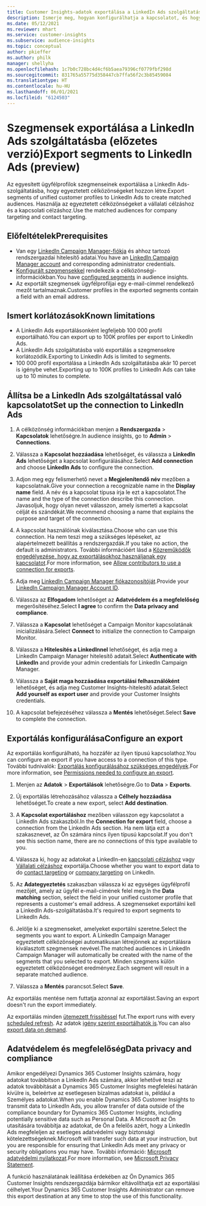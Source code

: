```yaml
---
title: Customer Insights-adatok exportálása a LinkedIn Ads szolgáltatásba
description: Ismerje meg, hogyan konfigurálhatja a kapcsolatot, és hogyan exportálhatja a LinkedIn Adsbe.
ms.date: 05/12/2021
ms.reviewer: mhart
ms.service: customer-insights
ms.subservice: audience-insights
ms.topic: conceptual
author: pkieffer
ms.author: philk
manager: shellyha
ms.openlocfilehash: 1c7b0c728bc4d4cf6b5aea79396cf0779fbf298d
ms.sourcegitcommit: 831765a55775d358447cb7ffa56f2c3b85459084
ms.translationtype: HT
ms.contentlocale: hu-HU
ms.lasthandoff: 06/01/2021
ms.locfileid: "6124503"
---
```

# <a name="export-segments-to-linkedin-ads-preview"></a><span data-ttu-id="aa548-103">Szegmensek exportálása a LinkedIn Ads szolgáltatásba (előzetes verzió)</span><span class="sxs-lookup"><span data-stu-id="aa548-103">Export segments to LinkedIn Ads (preview)</span></span>

<span data-ttu-id="aa548-104">Az egyesített ügyfélprofilok szegmenseinek exportálása a LinkedIn Ads-szolgáltatásba, hogy egyeztetett célközönségeket hozzon létre.</span><span class="sxs-lookup"><span data-stu-id="aa548-104">Export segments of unified customer profiles to LinkedIn Ads to create matched audiences.</span></span> <span data-ttu-id="aa548-105">Használja az egyeztetett célközönségeket a vállalati célzáshoz és a kapcsolati célzáshoz.</span><span class="sxs-lookup"><span data-stu-id="aa548-105">Use the matched audiences for company targeting and contact targeting.</span></span>

## <a name="prerequisites"></a><span data-ttu-id="aa548-106">Előfeltételek</span><span class="sxs-lookup"><span data-stu-id="aa548-106">Prerequisites</span></span>

-   <span data-ttu-id="aa548-107">Van egy [LinkedIn Campaign Manager-fiókja](https://business.linkedin.com/marketing-solutions/ads) és ahhoz tartozó rendszergazdai hitelesítő adatai.</span><span class="sxs-lookup"><span data-stu-id="aa548-107">You have an [LinkedIn Campaign Manager account](https://business.linkedin.com/marketing-solutions/ads) and corresponding administrator credentials.</span></span>
-   <span data-ttu-id="aa548-108">[Konfigurált szegmensekkel](segments.md) rendelkezik a célközönségi-információkban.</span><span class="sxs-lookup"><span data-stu-id="aa548-108">You have [configured segments](segments.md) in audience insights.</span></span>
-   <span data-ttu-id="aa548-109">Az exportált szegmensek ügyfélprofiljai egy e-mail-címmel rendelkező mezőt tartalmaznak.</span><span class="sxs-lookup"><span data-stu-id="aa548-109">Customer profiles in the exported segments contain a field with an email address.</span></span>

## <a name="known-limitations"></a><span data-ttu-id="aa548-110">Ismert korlátozások</span><span class="sxs-lookup"><span data-stu-id="aa548-110">Known limitations</span></span>

- <span data-ttu-id="aa548-111">A LinkedIn Ads exportálásonként legfeljebb 100 000 profil exportálható.</span><span class="sxs-lookup"><span data-stu-id="aa548-111">You can export up to 100K profiles per export to LinkedIn Ads.</span></span>
- <span data-ttu-id="aa548-112">A LinkedIn Ads szolgáltatásba való exportálás a szegmensekre korlátozódik.</span><span class="sxs-lookup"><span data-stu-id="aa548-112">Exporting to LinkedIn Ads is limited to segments.</span></span>
- <span data-ttu-id="aa548-113">100 000 profil exportálása a LinkedIn Ads szolgáltatásba akár 10 percet is igénybe vehet.</span><span class="sxs-lookup"><span data-stu-id="aa548-113">Exporting up to 100K profiles to LinkedIn Ads can take up to 10 minutes to complete.</span></span> 

## <a name="set-up-the-connection-to-linkedin-ads"></a><span data-ttu-id="aa548-114">Állítsa be a LinkedIn Ads szolgáltatással való kapcsolatot</span><span class="sxs-lookup"><span data-stu-id="aa548-114">Set up the connection to LinkedIn Ads</span></span>

1. <span data-ttu-id="aa548-115">A célközönség információkban menjen a **Rendszergazda** > **Kapcsolatok** lehetőségre.</span><span class="sxs-lookup"><span data-stu-id="aa548-115">In audience insights, go to **Admin** > **Connections**.</span></span>

1. <span data-ttu-id="aa548-116">Válassza a **Kapcsolat hozzáadása** lehetőséget, és válassza a **LinkedIn Ads** lehetőséget a kapcsolat konfigurálásához.</span><span class="sxs-lookup"><span data-stu-id="aa548-116">Select **Add connection** and choose **LinkedIn Ads** to configure the connection.</span></span>

1. <span data-ttu-id="aa548-117">Adjon meg egy felismerhető nevet a **Megjelenítendő név** mezőben a kapcsolatnak.</span><span class="sxs-lookup"><span data-stu-id="aa548-117">Give your connection a recognizable name in the **Display name** field.</span></span> <span data-ttu-id="aa548-118">A név és a kapcsolat típusa írja le ezt a kapcsolatot.</span><span class="sxs-lookup"><span data-stu-id="aa548-118">The name and the type of the connection describe this connection.</span></span> <span data-ttu-id="aa548-119">Javasoljuk, hogy olyan nevet válasszon, amely ismerteti a kapcsolat célját és szándékát.</span><span class="sxs-lookup"><span data-stu-id="aa548-119">We recommend choosing a name that explains the purpose and target of the connection.</span></span>

1. <span data-ttu-id="aa548-120">A kapcsolat használóinak kiválasztása.</span><span class="sxs-lookup"><span data-stu-id="aa548-120">Choose who can use this connection.</span></span> <span data-ttu-id="aa548-121">Ha nem teszi meg a szükséges lépéseket, az alapértelmezett beállítás a rendszergazdák.</span><span class="sxs-lookup"><span data-stu-id="aa548-121">If you take no action, the default is administrators.</span></span> <span data-ttu-id="aa548-122">További információért lásd a [Közreműködők engedélyezése, hogy az exportálásokhoz használjanak egy kapcsolatot](connections.md#allow-contributors-to-use-a-connection-for-exports).</span><span class="sxs-lookup"><span data-stu-id="aa548-122">For more information, see [Allow contributors to use a connection for exports](connections.md#allow-contributors-to-use-a-connection-for-exports).</span></span>

1. <span data-ttu-id="aa548-123">Adja meg [LinkedIn Campaign Manager fiókazonosítóját](https://www.linkedin.com/help/lms/answer/a424270).</span><span class="sxs-lookup"><span data-stu-id="aa548-123">Provide your [LinkedIn Campaign Manager Account ID](https://www.linkedin.com/help/lms/answer/a424270).</span></span>

1. <span data-ttu-id="aa548-124">Válassza az **Elfogadom** lehetőséget az **Adatvédelem és a megfelelőség** megerősítéséhez.</span><span class="sxs-lookup"><span data-stu-id="aa548-124">Select **I agree** to confirm the **Data privacy and compliance**.</span></span>

1. <span data-ttu-id="aa548-125">Válassza a **Kapcsolat** lehetőséget a Campaign Monitor kapcsolatának inicializálására.</span><span class="sxs-lookup"><span data-stu-id="aa548-125">Select **Connect** to initialize the connection to Campaign Monitor.</span></span>

1. <span data-ttu-id="aa548-126">Válassza a **Hitelesítés a LinkedInnel** lehetőséget, és adja meg a LinkedIn Campaign Manager hitelesítő adatait.</span><span class="sxs-lookup"><span data-stu-id="aa548-126">Select **Authenticate with LinkedIn** and provide your admin credentials for LinkedIn Campaign Manager.</span></span>

1. <span data-ttu-id="aa548-127">Válassza a **Saját maga hozzáadása exportálási felhasználóként** lehetőséget, és adja meg Customer Insights-hitelesítő adatait.</span><span class="sxs-lookup"><span data-stu-id="aa548-127">Select **Add yourself as export user** and provide your Customer Insights credentials.</span></span>

1. <span data-ttu-id="aa548-128">A kapcsolat befejezéséhez válassza a **Mentés** lehetőséget.</span><span class="sxs-lookup"><span data-stu-id="aa548-128">Select **Save** to complete the connection.</span></span>

## <a name="configure-an-export"></a><span data-ttu-id="aa548-129">Exportálás konfigurálása</span><span class="sxs-lookup"><span data-stu-id="aa548-129">Configure an export</span></span>

<span data-ttu-id="aa548-130">Az exportálás konfigurálható, ha hozzáfér az ilyen típusú kapcsolathoz.</span><span class="sxs-lookup"><span data-stu-id="aa548-130">You can configure an export if you have access to a connection of this type.</span></span> <span data-ttu-id="aa548-131">További tudnivalók: [Exportálás konfigurálásához szükséges engedélyek](export-destinations.md#set-up-a-new-export).</span><span class="sxs-lookup"><span data-stu-id="aa548-131">For more information, see [Permissions needed to configure an export](export-destinations.md#set-up-a-new-export).</span></span>

1. <span data-ttu-id="aa548-132">Menjen az **Adatok** > **Exportálások** lehetőségre.</span><span class="sxs-lookup"><span data-stu-id="aa548-132">Go to **Data** > **Exports**.</span></span>

1. <span data-ttu-id="aa548-133">Új exportálás létrehozásához válassza a **Célhely hozzáadása** lehetőséget.</span><span class="sxs-lookup"><span data-stu-id="aa548-133">To create a new export, select **Add destination**.</span></span>

1. <span data-ttu-id="aa548-134">A **Kapcsolat exportáláshoz** mezőben válasszon egy kapcsolatot a LinkedIn Ads szakaszból.</span><span class="sxs-lookup"><span data-stu-id="aa548-134">In the **Connection for export** field, choose a connection from the LinkedIn Ads section.</span></span> <span data-ttu-id="aa548-135">Ha nem látja ezt a szakasznevet, az Ön számára nincs ilyen típusú kapcsolat.</span><span class="sxs-lookup"><span data-stu-id="aa548-135">If you don't see this section name, there are no connections of this type available to you.</span></span>

1. <span data-ttu-id="aa548-136">Válassza ki, hogy az adatokat a LinkedIn-en [kapcsolati célzáshoz](https://business.linkedin.com/marketing-solutions/ad-targeting/contact-targeting) vagy [Vállalati célzáshoz](https://business.linkedin.com/marketing-solutions/ad-targeting/account-targeting) exportálja.</span><span class="sxs-lookup"><span data-stu-id="aa548-136">Choose whether you want to export data to do [contact targeting](https://business.linkedin.com/marketing-solutions/ad-targeting/contact-targeting) or [company targeting](https://business.linkedin.com/marketing-solutions/ad-targeting/account-targeting) on LinkedIn.</span></span> 

1. <span data-ttu-id="aa548-137">Az **Adategyeztetés** szakaszban válassza ki az egységes ügyfélprofil mezőjét, amely az ügyfél e-mail-címének felel meg.</span><span class="sxs-lookup"><span data-stu-id="aa548-137">In the **Data matching** section, select the field in your unified customer profile that represents a customer's email address.</span></span> <span data-ttu-id="aa548-138">A szegmenseket exportálni kell a LinkedIn Ads-szolgáltatásba.</span><span class="sxs-lookup"><span data-stu-id="aa548-138">It's required to export segments to LinkedIn Ads.</span></span>

1. <span data-ttu-id="aa548-139">Jelölje ki a szegmenseket, amelyeket exportálni szeretne.</span><span class="sxs-lookup"><span data-stu-id="aa548-139">Select the segments you want to export.</span></span> <span data-ttu-id="aa548-140">A LinkedIn Campaign Manager egyeztetett célközönségei automatikusan létrejönnek az exportálásra kiválasztott szegmensek nevével.</span><span class="sxs-lookup"><span data-stu-id="aa548-140">The matched audiences in LinkedIn Campaign Manager will automatically be created with the name of the segments that you selected to export.</span></span> <span data-ttu-id="aa548-141">Minden szegmens külön egyeztetett célközönséget eredményez.</span><span class="sxs-lookup"><span data-stu-id="aa548-141">Each segment will result in a separate matched audience.</span></span> 

1. <span data-ttu-id="aa548-142">Válassza a **Mentés** parancsot.</span><span class="sxs-lookup"><span data-stu-id="aa548-142">Select **Save**.</span></span>

<span data-ttu-id="aa548-143">Az exportálás mentése nem futtatja azonnal az exportálást.</span><span class="sxs-lookup"><span data-stu-id="aa548-143">Saving an export doesn't run the export immediately.</span></span>

<span data-ttu-id="aa548-144">Az exportálás minden [ütemezett frissítéssel](system.md#schedule-tab) fut.</span><span class="sxs-lookup"><span data-stu-id="aa548-144">The export runs with every [scheduled refresh](system.md#schedule-tab).</span></span> <span data-ttu-id="aa548-145">Az adatok [igény szerint exportálhatók is](export-destinations.md#run-exports-on-demand).</span><span class="sxs-lookup"><span data-stu-id="aa548-145">You can also [export data on demand](export-destinations.md#run-exports-on-demand).</span></span> 


## <a name="data-privacy-and-compliance"></a><span data-ttu-id="aa548-146">Adatvédelem és megfelelőség</span><span class="sxs-lookup"><span data-stu-id="aa548-146">Data privacy and compliance</span></span>

<span data-ttu-id="aa548-147">Amikor engedélyezi Dynamics 365 Customer Insights számára, hogy adatokat továbbítson a LinkedIn Ads számára, akkor lehetővé teszi az adatok továbbítását a Dynamics 365 Customer Insights megfelelési határán kívülre is, beleértve az esetlegesen bizalmas adatokat is, például a Személyes adatokat.</span><span class="sxs-lookup"><span data-stu-id="aa548-147">When you enable Dynamics 365 Customer Insights to transmit data to LinkedIn Ads, you allow transfer of data outside of the compliance boundary for Dynamics 365 Customer Insights, including potentially sensitive data such as Personal Data.</span></span> <span data-ttu-id="aa548-148">A Microsoft az Ön utasítására továbbítja az adatokat, de Ön a felelős azért, hogy a LinkedIn Ads megfeleljen az esetleges adatvédelmi vagy biztonsági kötelezettségeknek.</span><span class="sxs-lookup"><span data-stu-id="aa548-148">Microsoft will transfer such data at your instruction, but you are responsible for ensuring that LinkedIn Ads meet any privacy or security obligations you may have.</span></span> <span data-ttu-id="aa548-149">További információ: [Microsoft adatvédelmi nyilatkozat](https://go.microsoft.com/fwlink/?linkid=396732).</span><span class="sxs-lookup"><span data-stu-id="aa548-149">For more information, see [Microsoft Privacy Statement](https://go.microsoft.com/fwlink/?linkid=396732).</span></span>

<span data-ttu-id="aa548-150">A funkció használatának leállítása érdekében az Ön Dynamics 365 Customer Insights rendszergazdája bármikor eltávolíthatja ezt az exportálási célhelyet.</span><span class="sxs-lookup"><span data-stu-id="aa548-150">Your Dynamics 365 Customer Insights Administrator can remove this export destination at any time to stop the use of this functionality.</span></span>
